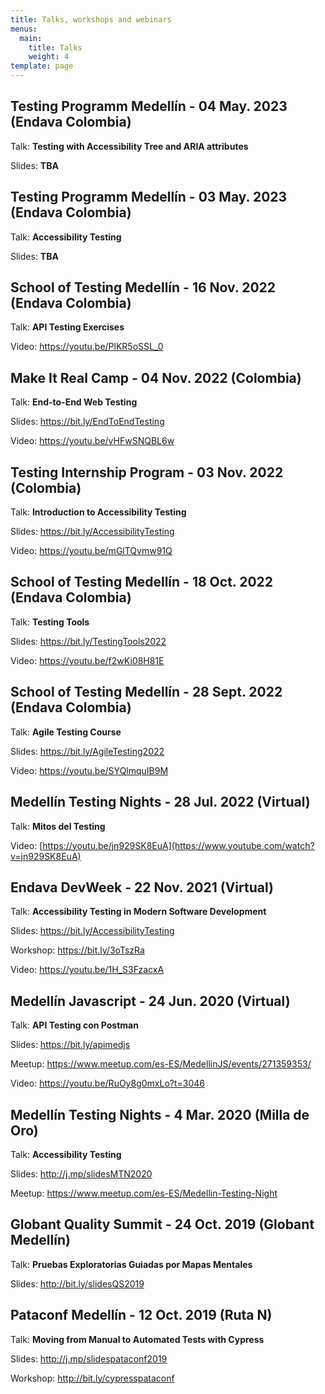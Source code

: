 ```yaml
---
title: Talks, workshops and webinars
menus:
  main:
    title: Talks
    weight: 4
template: page
---
```

## Testing Programm Medellín **\-** 04 May. 2023 (Endava Colombia)

Talk:  **Testing with Accessibility Tree and ARIA attributes**

Slides: **TBA**

## Testing Programm Medellín **\-** 03 May. 2023 (Endava Colombia)

Talk:  **Accessibility Testing**

Slides: **TBA**[](https://youtu.be/PlKR5oSSL_0)

## **School of Testing Medellín - 16 Nov. 2022 (Endava Colombia)**

Talk:  **API Testing Exercises**

V﻿ideo: <https://youtu.be/PlKR5oSSL_0>

## **Make It Real Camp - 04 Nov. 2022 (Colombia)**

Talk:  **End-to-End Web Testing**

Slides: <https://bit.ly/EndToEndTesting>

V﻿ideo: <https://youtu.be/vHFwSNQBL6w>

## **Testing Internship Program - 03 Nov. 2022 (Colombia)**

Talk:  **Introduction to Accessibility Testing**

Slides: <https://bit.ly/AccessibilityTesting>

V﻿ideo: <https://youtu.be/mGlTQvmw91Q>

## **School of Testing Medellín - 18 Oct. 2022 (Endava Colombia)**

Talk:  **Testing Tools**

Slides: <https://bit.ly/TestingTools2022>

V﻿ideo: <https://youtu.be/f2wKi08H81E>

## **School of Testing Medellín - 28 Sept. 2022 (Endava Colombia)**

Talk:  **Agile Testing Course**

Slides: <https://bit.ly/AgileTesting2022>

Video: <https://youtu.be/SYQlmquIB9M>

## **Medellín Testing Nights - 28 Jul. 2022 (Virtual)**

Talk:  **Mitos del Testing**

Video: [https://youtu.be/jn929SK8EuA](https://www.youtube.com/watch?v=jn929SK8EuA)

## **Endava DevWeek - 22 Nov. 2021 (Virtual)**

Talk: **Accessibility Testing in Modern Software Development**

Slides: <https://bit.ly/AccessibilityTesting>

Workshop: <https://bit.ly/3oTszRa>

Video: [](https://bit.ly/3DLuL3y)<https://youtu.be/1H_S3FzacxA>

## **Medellín Javascript - 24 Jun. 2020 (Virtual)**

Talk: **API Testing con Postman**

Slides: <https://bit.ly/apimedjs>

Meetup: [](https://www.meetup.com/es-ES/Medellin-Testing-Night)<https://www.meetup.com/es-ES/MedellinJS/events/271359353/>

Video: <https://youtu.be/RuOy8g0mxLo?t=3046>

## **Medellín Testing Nights - 4 Mar. 2020 (Milla de Oro)**

Talk: **Accessibility Testing**

Slides: <http://j.mp/slidesMTN2020>

Meetup: <https://www.meetup.com/es-ES/Medellin-Testing-Night>

## **Globant Quality Summit - 24 Oct. 2019 (Globant Medellín)**

Talk: **Pruebas Exploratorias Guiadas por Mapas Mentales**

Slides: <http://bit.ly/slidesQS2019>

## **Pataconf Medellín - 12 Oct. 2019 (Ruta N)**

Talk: **Moving from Manual to Automated Tests with Cypress**

Slides: <http://j.mp/slidespataconf2019>

Workshop: <http://bit.ly/cypresspataconf>